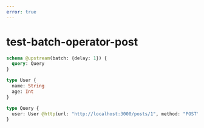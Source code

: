 ```yaml
---
error: true
---
```


# test-batch-operator-post

```graphql @config
schema @upstream(batch: {delay: 1}) {
  query: Query
}

type User {
  name: String
  age: Int
}

type Query {
  user: User @http(url: "http://localhost:3000/posts/1", method: "POST", batchKey: ["id"])
}
```
